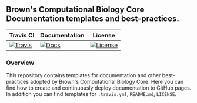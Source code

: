 ## Brown's Computational Biology Core Documentation templates and best-practices.

| Travis CI | Documentation | License |
|-----------|---------------|---------|
|[![Travis](https://img.shields.io/travis/compbiocore/cbc-documentation-templates.svg?style=flat-square)](https://travis-ci.org/compbiocore/cbc-documentation-templates)| [![Docs](https://img.shields.io/badge/docs-stable-blue.svg?style=flat-square)](https://compbiocore.github.io/cbc-documentation-templates)| [![License](https://img.shields.io/badge/license-MIT-orange.svg?style=flat-square)](https://raw.githubusercontent.com/compbiocore/cbc-documentation-templates/master/LICENSE.md)|

### Overview

This repository contains templates for documentation and other best-practices adopted by Brown's Computational Biology Core. Here you can find how to create and continuously deploy documentation to GitHub pages. In addition you can find templates for `.travis.yml`, `README.md`, `LICENSE`.
